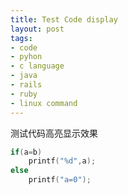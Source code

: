 ```yaml
---
title: Test Code display
layout: post
tags:
- code
- pyhon
- c language
- java
- rails
- ruby
- linux command
---
```


测试代码高亮显示效果

```c
if(a=b)
    printf("%d",a);
else
    printf("a=0");

```
